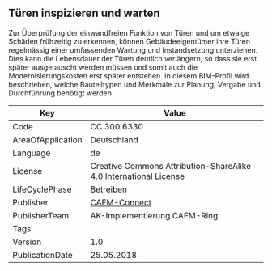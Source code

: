 ## Türen inspizieren und warten
Zur Überprüfung der einwandfreien Funktion von Türen und um etwaige Schäden frühzeitig zu erkennen, können Gebäudeeigentümer ihre Türen regelmässig einer umfassenden Wartung und Instandsetzung unterziehen. Dies kann die Lebensdauer der Türen deutlich verlängern, so dass sie erst später ausgetauscht werden müssen und somit auch die Modernisierungskosten erst später entstehen. In diesem BIM-Profil wird beschrieben, welche Bauteiltypen und Merkmale zur Planung, Vergabe und Durchführung benötigt werden.

Key | Value |
--|--|
Code | CC.300.6330 |  
AreaOfApplication | Deutschland |  
Language | de |  
License | Creative Commons Attribution-ShareAlike 4.0 International License |  
LifeCyclePhase | Betreiben |  
Publisher | [CAFM-Connect]() |  
PublisherTeam | AK-Implementierung CAFM-Ring |  
Tags |  |  
Version | 1.0 |  
PublicationDate | 25.05.2018 |  
